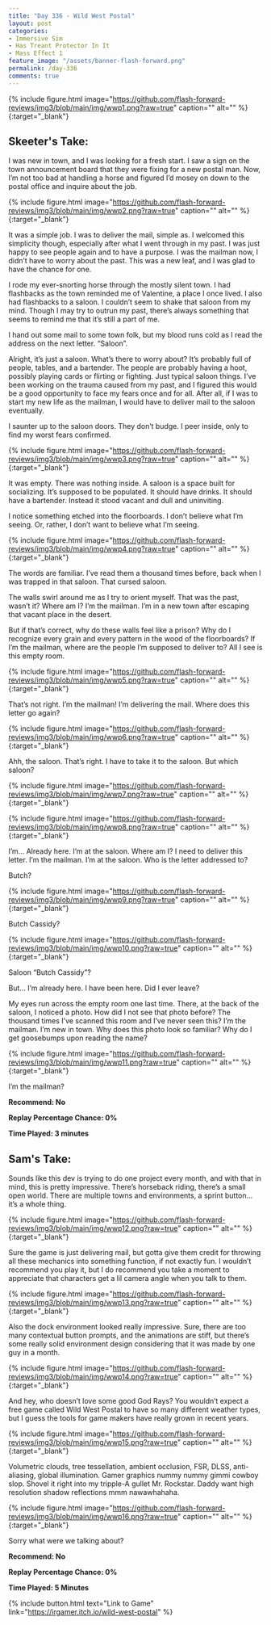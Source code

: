 ```yaml
---
title: "Day 336 - Wild West Postal"
layout: post
categories:
- Immersive Sim
- Has Treant Protector In It
- Mass Effect 1
feature_image: "/assets/banner-flash-forward.png"
permalink: /day-336
comments: true
---
```


{% include figure.html image="https://github.com/flash-forward-reviews/img3/blob/main/img/wwp1.png?raw=true" caption="" alt="" %}{:target="_blank"}
 
## Skeeter's Take:

I was new in town, and I was looking for a fresh start. I saw a sign on the town announcement board that they were fixing for a new postal man. Now, I’m not too bad at handling a horse and figured I’d mosey on down to the postal office and inquire about the job. 

{% include figure.html image="https://github.com/flash-forward-reviews/img3/blob/main/img/wwp2.png?raw=true" caption="" alt="" %}{:target="_blank"}

It was a simple job. I was to deliver the mail, simple as. I welcomed this simplicity though, especially after what I went through in my past. I was just happy to see people again and to have a purpose. I was the mailman now, I didn’t have to worry about the past. This was a new leaf, and I was glad to have the chance for one. 

I rode my ever-snorting horse through the mostly silent town. I had flashbacks as the town reminded me of Valentine, a place I once lived. I also had flashbacks to a saloon. I couldn’t seem to shake that saloon from my mind. Though I may try to outrun my past, there’s always something that seems to remind me that it’s still a part of me. 

I hand out some mail to some town folk, but my blood runs cold as I read the address on the next letter. “Saloon”. 

Alright, it’s just a saloon. What’s there to worry about? It’s probably full of people, tables, and a bartender. The people are probably having a hoot, possibly playing cards or flirting or fighting. Just typical saloon things. I’ve been working on the trauma caused from my past, and I figured this would be a good opportunity to face my fears once and for all. After all, if I was to start my new life as the mailman, I would have to deliver mail to the saloon eventually. 

I saunter up to the saloon doors. They don’t budge. I peer inside, only to find my worst fears confirmed. 

{% include figure.html image="https://github.com/flash-forward-reviews/img3/blob/main/img/wwp3.png?raw=true" caption="" alt="" %}{:target="_blank"}

It was empty. There was nothing inside. A saloon is a space built for socializing. It’s supposed to be populated. It should have drinks. It should have a bartender. Instead it stood vacant and dull and uninviting. 

I notice something etched into the floorboards. I don’t believe what I’m seeing. Or, rather, I don’t want to believe what I’m seeing. 

{% include figure.html image="https://github.com/flash-forward-reviews/img3/blob/main/img/wwp4.png?raw=true" caption="" alt="" %}{:target="_blank"}

The words are familiar. I’ve read them a thousand times before, back when I was trapped in that saloon. That cursed saloon. 

The walls swirl around me as I try to orient myself. That was the past, wasn’t it? Where am I? I’m the mailman. I’m in a new town after escaping that vacant place in the desert. 

But if that’s correct, why do these walls feel like a prison? Why do I recognize every grain and every pattern in the wood of the floorboards? If I’m the mailman, where are the people I’m supposed to deliver to? All I see is this empty room. 

{% include figure.html image="https://github.com/flash-forward-reviews/img3/blob/main/img/wwp5.png?raw=true" caption="" alt="" %}{:target="_blank"}

That’s not right. I’m the mailman! I’m delivering the mail. Where does this letter go again? 

{% include figure.html image="https://github.com/flash-forward-reviews/img3/blob/main/img/wwp6.png?raw=true" caption="" alt="" %}{:target="_blank"}

Ahh, the saloon. That’s right. I have to take it to the saloon. But which saloon?

{% include figure.html image="https://github.com/flash-forward-reviews/img3/blob/main/img/wwp7.png?raw=true" caption="" alt="" %}{:target="_blank"}

{% include figure.html image="https://github.com/flash-forward-reviews/img3/blob/main/img/wwp8.png?raw=true" caption="" alt="" %}{:target="_blank"}

I’m… Already here. I’m at the saloon. Where am I? I need to deliver this letter. I’m the mailman. 
I’m at the saloon. Who is the letter addressed to? 

Butch? 

{% include figure.html image="https://github.com/flash-forward-reviews/img3/blob/main/img/wwp9.png?raw=true" caption="" alt="" %}{:target="_blank"}

Butch Cassidy?

{% include figure.html image="https://github.com/flash-forward-reviews/img3/blob/main/img/wwp10.png?raw=true" caption="" alt="" %}{:target="_blank"}

Saloon “Butch Cassidy”?

But… I’m already here. I have been here. Did I ever leave? 

My eyes run across the empty room one last time. There, at the back of the saloon, I noticed a photo. How did I not see that photo before? The thousand times I’ve scanned this room and I’ve never seen this? I’m the mailman. I’m new in town. Why does this photo look so familiar? Why do I get goosebumps upon reading the name? 

{% include figure.html image="https://github.com/flash-forward-reviews/img3/blob/main/img/wwp11.png?raw=true" caption="" alt="" %}{:target="_blank"}

I’m the mailman? 

**Recommend: No**

**Replay Percentage Chance: 0%**

**Time Played: 3 minutes**

## Sam's Take:

Sounds like this dev is trying to do one project every month, and with that in mind, this is pretty impressive. There’s horseback riding, there’s a small open world. There are multiple towns and environments, a sprint button... it’s a whole thing.

{% include figure.html image="https://github.com/flash-forward-reviews/img3/blob/main/img/wwp12.png?raw=true" caption="" alt="" %}{:target="_blank"}

Sure the game is just delivering mail, but gotta give them credit for throwing all these mechanics into something function, if not exactly fun. I wouldn’t recommend you play it, but I do recommend you take a moment to appreciate that characters get a lil camera angle when you talk to them.

{% include figure.html image="https://github.com/flash-forward-reviews/img3/blob/main/img/wwp13.png?raw=true" caption="" alt="" %}{:target="_blank"}

Also the dock environment looked really impressive. Sure, there are too many contextual button prompts, and the animations are stiff, but there’s some really solid environment design considering that it was made by one guy in a month.

{% include figure.html image="https://github.com/flash-forward-reviews/img3/blob/main/img/wwp14.png?raw=true" caption="" alt="" %}{:target="_blank"}

And hey, who doesn’t love some good God Rays? You wouldn’t expect a free game called Wild West Postal to have so many different weather types, but I guess the tools for game makers have really grown in recent years.

{% include figure.html image="https://github.com/flash-forward-reviews/img3/blob/main/img/wwp15.png?raw=true" caption="" alt="" %}{:target="_blank"}

Volumetric clouds, tree tessellation, ambient occlusion, FSR, DLSS, anti-aliasing, global illumination. Gamer graphics nummy nummy gimmi cowboy slop. Shovel it right into my tripple-A gullet Mr. Rockstar. Daddy want high resolution shadow reflections mmm nawawhahaha.

{% include figure.html image="https://github.com/flash-forward-reviews/img3/blob/main/img/wwp16.png?raw=true" caption="" alt="" %}{:target="_blank"}

Sorry what were we talking about?

**Recommend: No**

**Replay Percentage Chance: 0%**

**Time Played: 5 Minutes**

{% include button.html text="Link to Game" link="https://irgamer.itch.io/wild-west-postal" %}